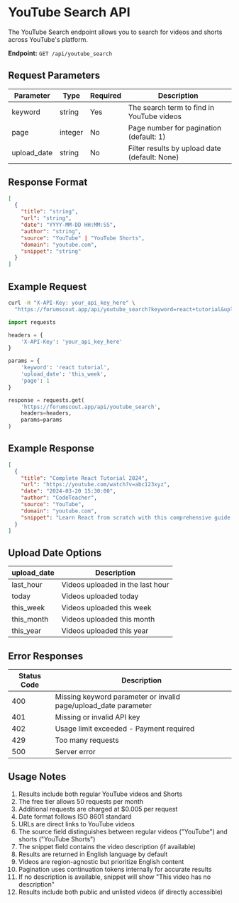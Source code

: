 # YouTube Search API

The YouTube Search endpoint allows you to search for videos and shorts across YouTube's platform.

**Endpoint:** `GET /api/youtube_search`

## Request Parameters

| Parameter | Type | Required | Description |
|-----------|------|----------|-------------|
| keyword | string | Yes | The search term to find in YouTube videos |
| page | integer | No | Page number for pagination (default: 1) |
| upload_date | string | No | Filter results by upload date (default: None) |

## Response Format

```json
[
  {
    "title": "string",
    "url": "string",
    "date": "YYYY-MM-DD HH:MM:SS",
    "author": "string",
    "source": "YouTube" | "YouTube Shorts",
    "domain": "youtube.com",
    "snippet": "string"
  }
]
```

## Example Request

```bash
curl -H "X-API-Key: your_api_key_here" \
  "https://forumscout.app/api/youtube_search?keyword=react+tutorial&upload_date=this_week&page=1"
```

```python
import requests

headers = {
    'X-API-Key': 'your_api_key_here'
}

params = {
    'keyword': 'react tutorial',
    'upload_date': 'this_week',
    'page': 1
}

response = requests.get(
    'https://forumscout.app/api/youtube_search',
    headers=headers,
    params=params
)
```

## Example Response

```json
[
  {
    "title": "Complete React Tutorial 2024",
    "url": "https://youtube.com/watch?v=abc123xyz",
    "date": "2024-03-20 15:30:00",
    "author": "CodeTeacher",
    "source": "YouTube",
    "domain": "youtube.com",
    "snippet": "Learn React from scratch with this comprehensive guide..."
  }
]
```

## Upload Date Options

| upload_date | Description |
|-------------|-------------|
| last_hour | Videos uploaded in the last hour |
| today | Videos uploaded today |
| this_week | Videos uploaded this week |
| this_month | Videos uploaded this month |
| this_year | Videos uploaded this year |

## Error Responses

| Status Code | Description |
|-------------|-------------|
| 400 | Missing keyword parameter or invalid page/upload_date parameter |
| 401 | Missing or invalid API key |
| 402 | Usage limit exceeded - Payment required |
| 429 | Too many requests |
| 500 | Server error |

## Usage Notes

1. Results include both regular YouTube videos and Shorts
2. The free tier allows 50 requests per month
3. Additional requests are charged at $0.005 per request
4. Date format follows ISO 8601 standard
5. URLs are direct links to YouTube videos
6. The source field distinguishes between regular videos ("YouTube") and shorts ("YouTube Shorts")
7. The snippet field contains the video description (if available)
8. Results are returned in English language by default
9. Videos are region-agnostic but prioritize English content
10. Pagination uses continuation tokens internally for accurate results
11. If no description is available, snippet will show "This video has no description"
12. Results include both public and unlisted videos (if directly accessible) 
